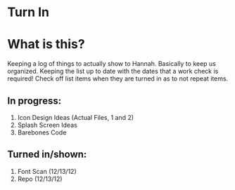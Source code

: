 Turn In
=======

__What is this?__
=================

Keeping a log of things to actually show to Hannah. Basically to keep us organized. Keeping the list up to date with the dates that a work check is required! Check off list items when they are turned in as to not repeat items.

In progress:
-------------------------
1. Icon Design Ideas (Actual Files, 1 and 2)
2. Splash Screen Ideas
3. Barebones Code

Turned in/shown:
----------------
1. Font Scan (12/13/12)
2. Repo (12/13/12)
